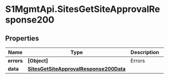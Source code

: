 # S1MgmtApi.SitesGetSiteApprovalResponse200

## Properties
Name | Type | Description | Notes
------------ | ------------- | ------------- | -------------
**errors** | **[Object]** | Errors | [optional] 
**data** | [**SitesGetSiteApprovalResponse200Data**](SitesGetSiteApprovalResponse200Data.md) |  | [optional] 


